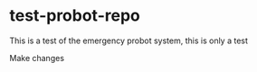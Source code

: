 # test-probot-repo
This is a test of the emergency probot system, this is only a test

Make changes

